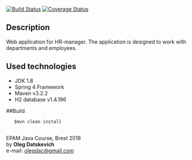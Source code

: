 [![Build Status](https://travis-ci.org/Brest-Java-Course-2018/olegdatskevich.svg?branch=master)](https://travis-ci.org/Brest-Java-Course-2018/olegdatskevich)
[![Coverage Status](https://coveralls.io/repos/github/Brest-Java-Course-2018/olegdatskevich/badge.svg)](https://coveralls.io/github/Brest-Java-Course-2018/olegdatskevich)  

## Description    
Web application for HR-manager. The application is designed to work with departments and employees.  
## Used technologies
* JDK 1.8  
* Spring 4 Framework  
* Maven v3.2.2  
* H2 database v1.4.196

##Build  

       $mvn clean install

## 
EPAM Java Course, Brest 2018  
by **Oleg Datskevich**  
e-mail: olegdac@gmail.com